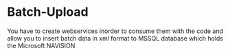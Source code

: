 # Batch-Upload
You have to create webservices inorder to consume them with the code and allow you to insert batch data in xml format to MSSQL database which holds the Microsoft NAVISION

